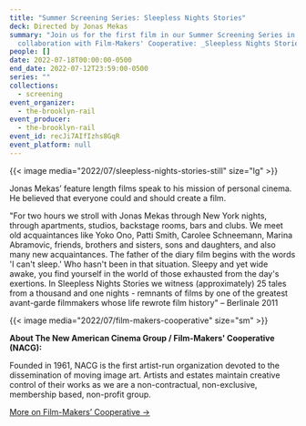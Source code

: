 ```yaml
---
title: "Summer Screening Series: Sleepless Nights Stories"
deck: Directed by Jonas Mekas
summary: "Join us for the first film in our Summer Screening Series in
  collaboration with Film-Makers' Cooperative: _Sleepless Nights Stories_"
people: []
date: 2022-07-18T00:00:00-0500
end_date: 2022-07-12T23:59:00-0500
series: ""
collections:
  - screening
event_organizer:
  - the-brooklyn-rail
event_producer:
  - the-brooklyn-rail
event_id: recJi7AIfIzhs8GqR
event_platform: null
---
```

{{< image media="2022/07/sleepless-nights-stories-still" size="lg" >}}

Jonas Mekas’ feature length films speak to his mission of personal cinema. He believed that
everyone could and should create a film.

"For two hours we stroll with Jonas Mekas through New York nights, through apartments, studios, backstage rooms, bars and clubs. We meet old acquaintances like Yoko Ono, Patti Smith, Carolee Schneemann, Marina Abramovic, friends, brothers and sisters, sons and daughters, and also many new acquaintances. The father of the diary film begins with the words 'I can't sleep.' Who hasn't been in that situation. Sleepy and yet wide awake, you find yourself in the world of those exhausted from the day's exertions. In Sleepless Nights Stories we witness (approximately) 25 tales from a thousand and one nights - remnants of films by one of the greatest avant-garde filmmakers whose life rewrote film history" – Berlinale 2011

{{< image media="2022/07/film-makers-cooperative" size="sm" >}}

**About The New American Cinema Group / Film-Makers' Cooperative (NACG):**

Founded in 1961, NACG is the first artist-run organization devoted to the dissemination of moving image art. Artists and estates maintain creative control of their works as we are a non-contractual, non-exclusive, membership based, non-profit group.

[More on Film-Makers’ Cooperative →](https://film-makerscoop.com/)